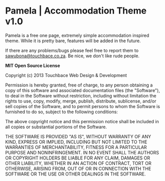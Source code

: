 Pamela | Accommodation Theme v1.0
======================================

Pamela is a free one page, extremely simple accommodation inspired theme.  While it is pretty bare, features will be added
in the future.

If there are any problems/bugs please feel free to report them to sawubona@touchbace.co.za.  Be nice, we don't like rude people.

**MIT Open Source License**

Copyright (c)  2013 Touchbace Web Design & Development

Permission is hereby granted, free of charge, to any person obtaining a copy of this software and associated
documentation files (the "Software"), to deal in the Software without restriction, including without limitation the
rights to use, copy, modify, merge, publish, distribute, sublicense, and/or sell copies of the Software, and to permit
persons to whom the Software is furnished to do so, subject to the following conditions:

The above copyright notice and this permission notice shall be included in all copies or substantial portions of the
Software.

THE SOFTWARE IS PROVIDED "AS IS", WITHOUT WARRANTY OF ANY KIND, EXPRESS OR IMPLIED, INCLUDING BUT NOT LIMITED TO THE
WARRANTIES OF MERCHANTABILITY, FITNESS FOR A PARTICULAR PURPOSE AND NONINFRINGEMENT. IN NO EVENT SHALL THE AUTHORS OR
COPYRIGHT HOLDERS BE LIABLE FOR ANY CLAIM, DAMAGES OR OTHER LIABILITY, WHETHER IN AN ACTION OF CONTRACT, TORT OR
OTHERWISE, ARISING FROM, OUT OF OR IN CONNECTION WITH THE SOFTWARE OR THE USE OR OTHER DEALINGS IN THE SOFTWARE.

